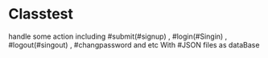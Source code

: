 # Classtest
handle some action including #submit(#signup) , #login(#Singin) , #logout(#singout) , #changpassword and etc With #JSON files as dataBase
